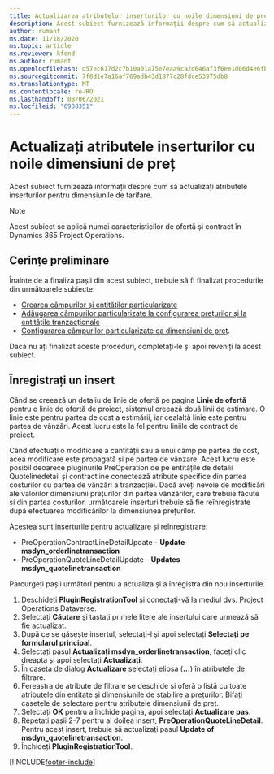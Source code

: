 ```yaml
---
title: Actualizarea atributelor inserturilor cu noile dimensiuni de preț
description: Acest subiect furnizează informații despre cum să actualizați atributele inserturilor pentru dimensiunile de tarifare.
author: rumant
ms.date: 11/18/2020
ms.topic: article
ms.reviewer: kfend
ms.author: rumant
ms.openlocfilehash: d57ec617d2c7b10a01a75e7eaa9ca2d646af3f6ee1d06d4e6fb228fc0533da27
ms.sourcegitcommit: 7f8d1e7a16af769adb43d1877c28fdce53975db8
ms.translationtype: MT
ms.contentlocale: ro-RO
ms.lasthandoff: 08/06/2021
ms.locfileid: "6988351"
---
```

# <a name="update-plug-in-attributes-with-new-pricing-dimensions"></a>Actualizați atributele inserturilor cu noile dimensiuni de preț

Acest subiect furnizează informații despre cum să actualizați atributele inserturilor pentru dimensiunile de tarifare.

> [!NOTE]
> Acest subiect se aplică numai caracteristicilor de ofertă și contract în Dynamics 365 Project Operations.

## <a name="prerequisites"></a>Cerințe preliminare
Înainte de a finaliza pașii din acest subiect, trebuie să fi finalizat procedurile din următoarele subiecte:

  - [Crearea câmpurilor și entităților particularizate](create-custom-fields-entities-pricing-dimensions.md) 
  - [Adăugarea câmpurilor particularizate la configurarea prețurilor și la entitățile tranzacționale ](add-custom-fields-price-setup-transactional-entities.md)
  - [Configurarea câmpurilor particularizate ca dimensiuni de preț](set-up-custom-fields-pricing-dimensions.md). 
  
Dacă nu ați finalizat aceste proceduri, completați-le și apoi reveniți la acest subiect.

## <a name="register-a-plug-in"></a>Înregistrați un insert
Când se creează un detaliu de linie de ofertă pe pagina **Linie de ofertă** pentru o linie de ofertă de proiect, sistemul creează două linii de estimare. O linie este pentru partea de cost a estimării, iar cealaltă linie este pentru partea de vânzări. Acest lucru este la fel pentru liniile de contract de proiect.

Când efectuați o modificare a cantității sau a unui câmp pe partea de cost, acea modificare este propagată și pe partea de vânzare. Acest lucru este posibil deoarece pluginurile PreOperation de pe entitățile de detalii Quotelinedetail și contractline conectează atribute specifice din partea costurilor cu partea de vânzări a tranzacției. Dacă aveți nevoie de modificări ale valorilor dimensiunii prețurilor din partea vânzărilor, care trebuie făcute și din partea costurilor, următoarele inserturi trebuie să fie reînregistrate după efectuarea modificărilor la dimensiunea prețurilor.

Acestea sunt inserturile pentru actualizare și reînregistrare:

- PreOperationContractLineDetailUpdate - **Update msdyn_orderlinetransaction**
- PreOperationQuoteLineDetailUpdate - **Updates msdyn_quotelinetransaction**

Parcurgeți pașii următori pentru a actualiza și a înregistra din nou inserturile.

1. Deschideți **PluginRegistrationTool** și conectați-vă la mediul dvs. Project Operations Dataverse.
2. Selectați **Căutare** și tastați primele litere ale insertului care urmează să fie actualizat.
3. După ce se găsește insertul, selectați-l și apoi selectați **Selectați pe formularul principal**.
4. Selectați pasul **Actualizați msdyn_orderlinetransaction**, faceți clic dreapta și apoi selectați **Actualizați**.
5. În caseta de dialog **Actualizare** selectați elipsa (**...**) în atributele de filtrare.
6. Fereastra de atribute de filtrare se deschide și oferă o listă cu toate atributele din entitate și dimensiunile de stabilire a prețurilor. Bifați casetele de selectare pentru atributele dimensiunii de preț.
7. Selectați **OK** pentru a închide pagina, apoi selectați **Actualizare pas**.
8. Repetați pașii 2-7 pentru al doilea insert, **PreOperationQuoteLineDetail**. Pentru acest insert, trebuie să actualizați pasul **Update of msdyn_quotelinetransaction**.
9. Închideți **PluginRegistrationTool**.


[!INCLUDE[footer-include](../includes/footer-banner.md)]